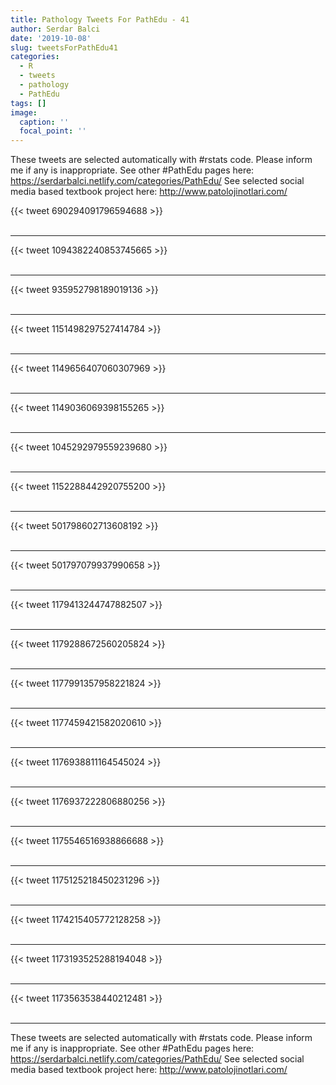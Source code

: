 ```yaml
---
title: Pathology Tweets For PathEdu - 41
author: Serdar Balci
date: '2019-10-08'
slug: tweetsForPathEdu41
categories:
  - R
  - tweets
  - pathology
  - PathEdu
tags: []
image:
  caption: ''
  focal_point: ''
---
```



These tweets are selected automatically with #rstats code. Please inform me if any is inappropriate.
See other #PathEdu pages here: https://serdarbalci.netlify.com/categories/PathEdu/ 
See selected social media based textbook project here: http://www.patolojinotlari.com/

{{< tweet 690294091796594688 >}}
<br>
<br>
<hr>
{{< tweet 1094382240853745665 >}}
<br>
<br>
<hr>
{{< tweet 935952798189019136 >}}
<br>
<br>
<hr>
{{< tweet 1151498297527414784 >}}
<br>
<br>
<hr>
{{< tweet 1149656407060307969 >}}
<br>
<br>
<hr>
{{< tweet 1149036069398155265 >}}
<br>
<br>
<hr>
{{< tweet 1045292979559239680 >}}
<br>
<br>
<hr>
{{< tweet 1152288442920755200 >}}
<br>
<br>
<hr>
{{< tweet 501798602713608192 >}}
<br>
<br>
<hr>
{{< tweet 501797079937990658 >}}
<br>
<br>
<hr>
{{< tweet 1179413244747882507 >}}
<br>
<br>
<hr>
{{< tweet 1179288672560205824 >}}
<br>
<br>
<hr>
{{< tweet 1177991357958221824 >}}
<br>
<br>
<hr>
{{< tweet 1177459421582020610 >}}
<br>
<br>
<hr>
{{< tweet 1176938811164545024 >}}
<br>
<br>
<hr>
{{< tweet 1176937222806880256 >}}
<br>
<br>
<hr>
{{< tweet 1175546516938866688 >}}
<br>
<br>
<hr>
{{< tweet 1175125218450231296 >}}
<br>
<br>
<hr>
{{< tweet 1174215405772128258 >}}
<br>
<br>
<hr>
{{< tweet 1173193525288194048 >}}
<br>
<br>
<hr>
{{< tweet 1173563538440212481 >}}
<br>
<br>
<hr>


These tweets are selected automatically with #rstats code. Please inform me if any is inappropriate.
See other #PathEdu pages here: https://serdarbalci.netlify.com/categories/PathEdu/ 
See selected social media based textbook project here: http://www.patolojinotlari.com/
